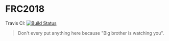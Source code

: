 # FRC2018

Travis CI: [![Build Status](https://travis-ci.org/LBYPatrick/2018Robot.svg?branch=master)](https://travis-ci.org/LBYPatrick/2018Robot)

> Don't every put anything here because "Big brother is watching you".